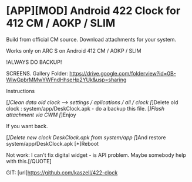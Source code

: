  [APP][MOD] Android 422 Clock for 412 CM / AOKP / SLIM
=========

Build from official CM source. Download attachments for your system.

Works only on ARC S on Android 412 CM / AOKP / SLIM

!ALWAYS DO BACKUP!

SCREENS. Gallery Folder: https://drive.google.com/folderview?id=0B-WlwGpbrMMwYWFndHhseHp2YUk&usp=sharing

Instructions


[*]Clean data old clock --> settings / aplications / all / clock
[*]Delete old clock : system/app/DeskClock.apk - do a backup this file.
[*]Flash attachment via CWM
[*]Enjoy


If you want back. 


[*]Delete new clock DeskClock.apk from system/app
[*]And restore system/app/DeskClock.apk
[*]Reboot



Not work:
I can't fix digital widget - is API problem. Maybe somebody help with this.[/QUOTE]


GIT: [url]https://github.com/kaszell/422-clock
